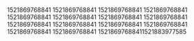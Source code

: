 1521869768841
1521869768841
1521869768841
1521869768841
1521869768841
1521869768841
1521869768841
1521869768841
1521869768841
1521869768841
1521869768841
1521869768841
1521869768841
1521869768841
15218697688411521883977585